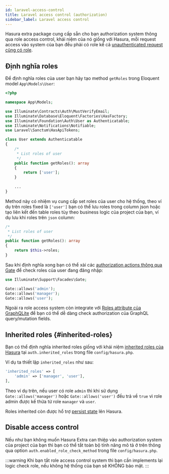 ```yaml
---
id: laravel-access-control
title: Laravel access control (authorization)
sidebar_label: Laravel access control
---
```


Hasura extra package cung cấp sẵn cho bạn authorization system thông qua role access control, khái niệm của nó giống với Hasura,
mỗi request access vào system của bạn đều phải có role kể cả [unauthenticated request cũng có role](./03-unauthenticated-role.mdx).

## Định nghĩa roles

Để định nghĩa roles của user bạn hãy tạo method `getRoles` trong Eloquent model `App\Models\User`:

```php title="app/Models/User.php"
<?php

namespace App\Models;

use Illuminate\Contracts\Auth\MustVerifyEmail;
use Illuminate\Database\Eloquent\Factories\HasFactory;
use Illuminate\Foundation\Auth\User as Authenticatable;
use Illuminate\Notifications\Notifiable;
use Laravel\Sanctum\HasApiTokens;

class User extends Authenticatable
{
    /*
     * List roles of user
     */
    public function getRoles(): array
    {
        return ['user'];
    }
    
    ...
}
```

Method này có nhiệm vụ cung cấp set roles của user cho hệ thống, theo ví dụ trên roles fixed là `['user']` 
bạn có thể lưu roles trong column json hoặc tạo liên kết đến table roles tùy theo business logic của project của bạn, ví dụ 
lưu khi roles trên `json` column:

```php title="app/Models/User.php"
/*
 * List roles of user
 */
public function getRoles(): array
{
    return $this->roles;
}
```

Sau khi định nghĩa xong bạn có thể xài các [authorization actions thông qua Gate](https://laravel.com/docs/8.x/authorization#authorizing-actions-via-gates) 
để check roles của user đang đăng nhập:

```php
use Illuminate\Support\Facades\Gate;

Gate::allows('admin');
Gate::allows('manager');
Gate::allows('user');
```

Ngoài ra role access system còn integrate với [Roles attribute của GraphQLite](../03-handle-business-logic/02-graphql-server/02-attributes.md#attributes-roles) để
bạn có thể dễ dàng check authorization của GraphQL query/mutation fields.

## Inherited roles {#inherited-roles}

Bạn có thể định nghĩa inherited roles giống với khái niệm [inherited roles của Hasura](https://hasura.io/docs/latest/graphql/core/auth/authorization/inherited-roles.html)
tại `auth.inherited_roles` trong file `config/hasura.php`.

Ví dụ ta thiết lập `inherited_roles` như sau:

```php title="config/hasura.php"
'inherited_roles' => [
    'admin' => ['manager', 'user'],
],
```

Theo ví dụ trên, nếu user có role `admin` thì khi sử dụng `Gate::allows('manager')` hoặc `Gate::allows('user')` đều trả về `true` vì role admin
được kế thừa từ role `manager` và `user`.

Roles inherited còn được hổ trợ [persist state](../07-manage-metadata/07-persist-application-state.mdx) lên Hasura.

## Disable access control

Nếu như bạn không muốn Hasura Extra can thiệp vào authorization system của project của bạn thì bạn có thể tắt toàn bộ tính năng mô tả ở trên
thông qua option `auth.enabled_role_check_method` trong file `config/hasura.php`.

:::warning
Khi bạn tắt role access control system thì bạn cần implements lại logic check role, nếu không hệ thống của bạn sẽ KHÔNG bảo mật.
:::